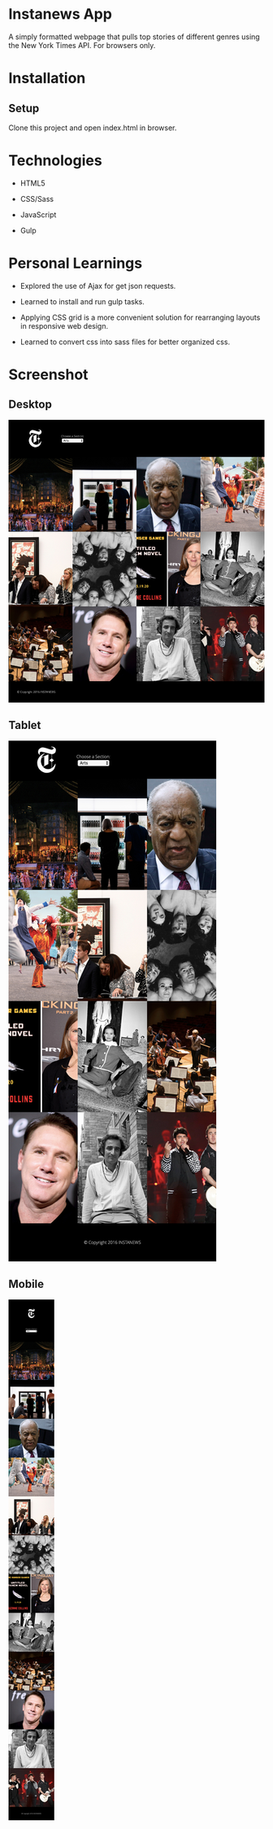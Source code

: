 # Instanews App

A simply formatted webpage that pulls top stories of different genres using the New York Times API. For browsers only.

# Installation

## Setup

Clone this project and open index.html in browser.

# Technologies

* HTML5

* CSS/Sass

* JavaScript

* Gulp

# Personal Learnings

* Explored the use of Ajax for get json requests.

* Learned to install and run gulp tasks.

* Applying CSS grid is a more convenient solution for rearranging layouts in responsive web design. 

* Learned to convert css into sass files for better organized css.


# Screenshot

## Desktop

<img src="mock-ups/screenshot-desktop.png">

## Tablet

<img src="mock-ups/screenshot-tablet.png">

## Mobile

<img src="mock-ups/screenshot-mobile.png">